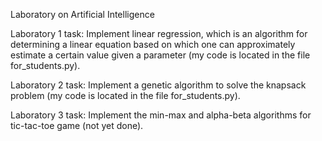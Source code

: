 Laboratory on Artificial Intelligence

Laboratory 1 task: Implement linear regression, which is an algorithm for determining a linear equation based on which one can approximately estimate a certain value given a parameter (my code is located in the file for_students.py).

Laboratory 2 task: Implement a genetic algorithm to solve the knapsack problem (my code is located in the file for_students.py).

Laboratory 3 task: Implement the min-max and alpha-beta algorithms for tic-tac-toe game (not yet done).